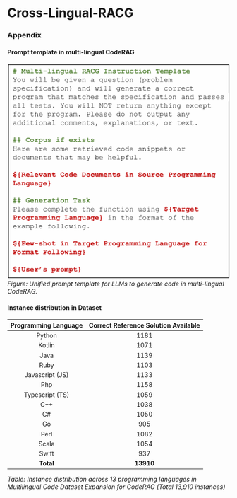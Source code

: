 # Cross-Lingual-RACG

### Appendix

#### Prompt template in multi-lingual CodeRAG
![Unified prompt template for LLMs to generate code in multi-lingual CodeRAG.](imgs/RACG_prompt_for_LLM.png)
*Figure: Unified prompt template for LLMs to generate code in multi-lingual CodeRAG.*

#### Instance distribution in Dataset

| Programming Language     | Correct Reference Solution Available |
|:------------------------:|:------------------------------------:|
| Python                   | 1181                                 |
| Kotlin                   | 1071                                 |
| Java                     | 1139                                 |
| Ruby                     | 1103                                 |
| Javascript (JS)          | 1133                                 |
| Php                      | 1158                                 |
| Typescript (TS)          | 1059                                 |
| C++                      | 1038                                 |
| C#                       | 1050                                 |
| Go                       | 905                                  |
| Perl                     | 1082                                 |
| Scala                    | 1054                                 |
| Swift                    | 937                                  |
| **Total**                | **13910**                            |

*Table: Instance distribution across 13 programming languages in Multilingual Code Dataset Expansion for CodeRAG (Total 13,910 instances)*